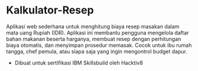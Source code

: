 # Kalkulator-Resep
Aplikasi web sederhana untuk menghitung biaya resep masakan dalam mata uang Rupiah (IDR). Aplikasi ini membantu pengguna mengelola daftar bahan makanan beserta harganya, membuat resep dengan perhitungan biaya otomatis, dan menyimpan prosedur memasak. Cocok untuk ibu rumah tangga, chef pemula, atau siapa saja yang ingin mengontrol budget dapur.

- Dibuat untuk sertifikasi IBM Skillsbuild oleh Hacktiv8
